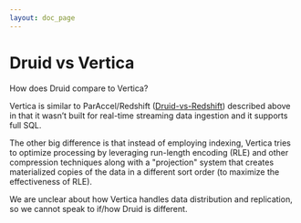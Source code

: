 ```yaml
---
layout: doc_page
---
```


Druid vs Vertica
================


How does Druid compare to Vertica?

Vertica is similar to ParAccel/Redshift ([Druid-vs-Redshift](Druid-vs-Redshift.html)) described above in that it wasn’t built for real-time streaming data ingestion and it supports full SQL.

The other big difference is that instead of employing indexing, Vertica tries to optimize processing by leveraging run-length encoding (RLE) and other compression techniques along with a "projection" system that creates materialized copies of the data in a different sort order (to maximize the effectiveness of RLE).

We are unclear about how Vertica handles data distribution and replication, so we cannot speak to if/how Druid is different.
